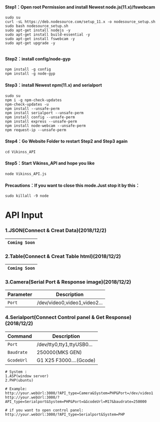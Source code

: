 ####  Step1：Open root Permission and install Newest node.js(11.x)/fswebcam 
```
sudo su
curl -sL https://deb.nodesource.com/setup_11.x -o nodesource_setup.sh
sudo bash nodesource_setup.sh
sudo apt-get install nodejs -y
sudo apt-get install build-essential -y
sudo apt-get install fswebcam -y
sudo apt-get upgrade -y


```


####  Step2：install config/node-gyp
```
npm install -g config
npm install -g node-gyp

```

####  Step3：install Newest npm(11.x) and serialport 
```
sudo su
npm i -g npm-check-updates
npm-check-updates -u
npm install --unsafe-perm
npm install serialport --unsafe-perm
npm install config --unsafe-perm
npm install express --unsafe-perm
npm install node-webcam --unsafe-perm
npm request-ip --unsafe-perm
```

####  Step4：Go Website Folder to restart Step2 and Step3 again
```
cd Vikinss_API
```

####  Step5：Start Vikinss_API and hope you like 
```
node Vikinss_API.js
```

####  Precautions：If you want to close this mode.Just stop it by this：
```
sudo killall -9 node
```


# API Input

### 1.JSON(Connect & Creat Data)(2018/12/2)

| `Coming Soon` |
| ------------- |

### 2.Table(Connect & Creat Table html)(2018/12/2)

| `Coming Soon` |
| ------------- |

### 3.Camera(Serial Port & Response image)(2018/12/2)

| Parameter  | Description |
| ------------- | ------------- |
| `Port`  | /dev/video0,video1,video2... |


### 4.Serialport(Connect Control panel & Get Response)(2018/12/2)

| Command | Description |
| ------------- | ------------- |
| `Port`  | /dev/tty0,tty1,ttyUSB0... |
| `Baudrate`  | 250000(MKS GEN) |
| `GcodeUrl`  | G1 X25 F3000....(Gcode) |

```
# System :
1.ASP(window server)
2.PHP(ubuntu)

# Example:
http://your.webUrl:3000/?API_type=Camera&System=PHP&Port=/dev/video1
http://your.webUrl:3000/?API_type=Serialport&System=PHP&Port=&GcodeUrl=M17&baudrate=250000

# if you want to open control panel:
http://your.webUrl:3000/?API_type=Serialport&System=PHP


```

